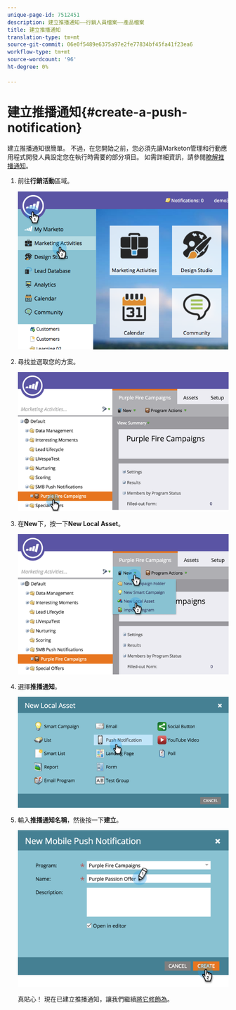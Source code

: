 ```yaml
---
unique-page-id: 7512451
description: 建立推播通知——行銷人員檔案——產品檔案
title: 建立推播通知
translation-type: tm+mt
source-git-commit: 06e0f5489e6375a97e2fe77834bf45fa41f23ea6
workflow-type: tm+mt
source-wordcount: '96'
ht-degree: 0%

---
```



# 建立推播通知{#create-a-push-notification}

建立推播通知很簡單。 不過，在您開始之前，您必須先讓Marketon管理和行動應用程式開發人員設定您在執行時需要的部分項目。 如需詳細資訊，請參閱[瞭解推播通知](/help/marketo/product-docs/mobile-marketing/push-notifications/understanding-push-notifications.md)。

1. 前往&#x200B;**行銷活動**&#x200B;區域。

   ![](assets/image2015-4-22-18-3a46-3a14.png)

1. 尋找並選取您的方案。

   ![](assets/image2015-4-23-13-3a31-3a43.png)

1. 在&#x200B;**New**&#x200B;下，按一下&#x200B;**New Local Asset**。

   ![](assets/image2015-4-23-13-3a33-3a20.png)

1. 選擇&#x200B;**推播通知**。

   ![](assets/image2015-4-23-13-3a35-3a6.png)

1. 輸入&#x200B;**推播通知名稱**，然後按一下&#x200B;**建立**。

   ![](assets/image2015-4-23-13-3a36-3a56.png)

   真貼心！ 現在已建立推播通知，讓我們繼續[將它修飾為](/help/marketo/product-docs/mobile-marketing/push-notifications/configure-mobile-push-notification.md)。

